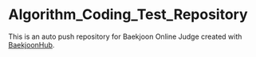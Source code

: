 # Algorithm_Coding_Test_Repository
This is an auto push repository for Baekjoon Online Judge created with [BaekjoonHub](https://github.com/BaekjoonHub/BaekjoonHub).
